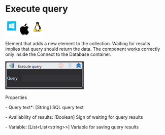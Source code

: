 # Execute query

![](<../../../.gitbook/assets/image (277).png>)

Element that adds a new element to the collection. Waiting for results implies that query should return the data. The component works correctly only inside the Connect to the Database container.

![](<../../../.gitbook/assets/1 (28).png>)

Properties

&#x20;\- Query text\*: \[String] SQL query text

&#x20;\- Availability of results: \[Boolean] Sign of waiting for query results

&#x20;\- Variable: \[List\<List\<string>>] Variable for saving query results
